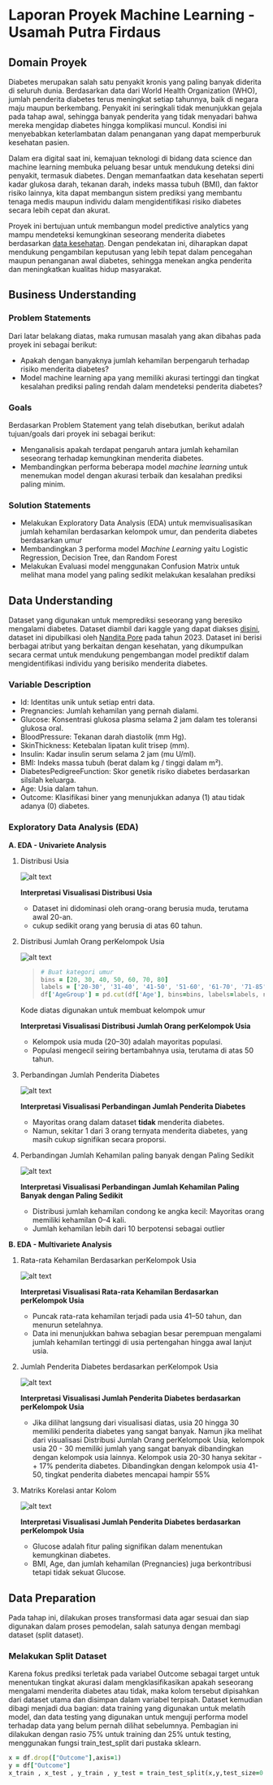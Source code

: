 # **Laporan Proyek Machine Learning - Usamah Putra Firdaus**

## **Domain Proyek**

Diabetes merupakan salah satu penyakit kronis yang paling banyak diderita di seluruh dunia. Berdasarkan data dari World Health Organization (WHO), jumlah penderita diabetes terus meningkat setiap tahunnya, baik di negara maju maupun berkembang. Penyakit ini seringkali tidak menunjukkan gejala pada tahap awal, sehingga banyak penderita yang tidak menyadari bahwa mereka mengidap diabetes hingga komplikasi muncul. Kondisi ini menyebabkan keterlambatan dalam penanganan yang dapat memperburuk kesehatan pasien.

Dalam era digital saat ini, kemajuan teknologi di bidang data science dan machine learning membuka peluang besar untuk mendukung deteksi dini penyakit, termasuk diabetes. Dengan memanfaatkan data kesehatan seperti kadar glukosa darah, tekanan darah, indeks massa tubuh (BMI), dan faktor risiko lainnya, kita dapat membangun sistem prediksi yang membantu tenaga medis maupun individu dalam mengidentifikasi risiko diabetes secara lebih cepat dan akurat.

Proyek ini bertujuan untuk membangun model predictive analytics yang mampu mendeteksi kemungkinan seseorang menderita diabetes berdasarkan [data kesehatan](https://www.kaggle.com/datasets/nanditapore/healthcare-diabetes). Dengan pendekatan ini, diharapkan dapat mendukung pengambilan keputusan yang lebih tepat dalam pencegahan maupun penanganan awal diabetes, sehingga menekan angka penderita dan meningkatkan kualitas hidup masyarakat.

## Business Understanding
### Problem Statements
Dari latar belakang diatas, maka rumusan masalah yang akan dibahas pada proyek ini sebagai berikut:
- Apakah dengan banyaknya jumlah kehamilan berpengaruh terhadap risiko menderita diabetes?
- Model machine learning apa yang memiliki akurasi tertinggi dan tingkat kesalahan prediksi paling rendah dalam mendeteksi penderita diabetes?

### Goals
Berdasarkan Problem Statement yang telah disebutkan, berikut adalah tujuan/goals dari proyek ini sebagai berikut:
- Menganalisis apakah terdapat pengaruh antara jumlah kehamilan seseorang terhadap kemungkinan menderita diabetes.
- Membandingkan performa beberapa model *machine learning* untuk menemukan model dengan akurasi terbaik dan kesalahan prediksi paling minim.

### Solution Statements
- Melakukan Exploratory Data Analysis (EDA) untuk memvisualisasikan jumlah kehamilan berdasarkan kelompok umur, dan penderita diabetes berdasarkan umur
- Membandingkan 3 performa model *Machine Learning* yaitu Logistic Regression, Decision Tree, dan Random Forest
- Melakukan Evaluasi model menggunakan Confusion Matrix untuk melihat mana model yang paling sedikit melakukan kesalahan prediksi

## **Data Understanding**
Dataset yang digunakan untuk memprediksi seseorang yang beresiko mengalami diabetes. Dataset diambil dari kaggle yang dapat diakses [disini](https://www.kaggle.com/datasets/nanditapore/healthcare-diabetes), dataset ini dipubilkasi oleh [Nandita Pore](https://www.kaggle.com/nanditapore) pada tahun 2023. Dataset ini berisi berbagai atribut yang berkaitan dengan kesehatan, yang dikumpulkan secara cermat untuk mendukung pengembangan model prediktif dalam mengidentifikasi individu yang berisiko menderita diabetes.

### Variable Description
- Id: Identitas unik untuk setiap entri data.
- Pregnancies: Jumlah kehamilan yang pernah dialami.
- Glucose: Konsentrasi glukosa plasma selama 2 jam dalam tes toleransi glukosa oral.
- BloodPressure: Tekanan darah diastolik (mm Hg).
- SkinThickness: Ketebalan lipatan kulit trisep (mm).
- Insulin: Kadar insulin serum selama 2 jam (mu U/ml).
- BMI: Indeks massa tubuh (berat dalam kg / tinggi dalam m²).
- DiabetesPedigreeFunction: Skor genetik risiko diabetes berdasarkan silsilah keluarga.
- Age: Usia dalam tahun.
- Outcome: Klasifikasi biner yang menunjukkan adanya (1) atau tidak adanya (0) diabetes.

### Exploratory Data Analysis (EDA)
**A. EDA - Univariete Analysis**
1. Distribusi Usia

   ![alt text](https://github.com/UsamahPutraFirdaus/Submission_MLTerapan/blob/main/Submission_1_PredictiveAnalytics/img/distribusi%20usia.png?raw=true)
   
   **Interpretasi Visualisasi Distribusi Usia**
   
   - Dataset ini didominasi oleh orang-orang berusia muda, terutama awal 20-an.
   - cukup sedikit orang yang berusia di atas 60 tahun.

3. Distribusi Jumlah Orang perKelompok Usia

      ![alt text](https://github.com/UsamahPutraFirdaus/Submission_MLTerapan/blob/main/Submission_1_PredictiveAnalytics/img/distribusi%20jumlah%20orang%20per%20kelompok.png?raw=true)

   >```Ruby
   ># Buat kategori umur
   >bins = [20, 30, 40, 50, 60, 70, 80]
   >labels = ['20-30', '31-40', '41-50', '51-60', '61-70', '71-85']
   >df['AgeGroup'] = pd.cut(df['Age'], bins=bins, labels=labels, right=True)
   >```
   Kode diatas digunakan untuk membuat kelompok umur
   
   **Interpretasi Visualisasi Distribusi Jumlah Orang perKelompok Usia**
   
   - Kelompok usia muda (20–30) adalah mayoritas populasi.
   - Populasi mengecil seiring bertambahnya usia, terutama di atas 50 tahun.
     
4. Perbandingan Jumlah Penderita Diabetes

   ![alt text](https://github.com/UsamahPutraFirdaus/Submission_MLTerapan/blob/main/Submission_1_PredictiveAnalytics/img/perbandingan%20penderita%20diabetes.png?raw=true)

   **Interpretasi Visualisasi Perbandingan Jumlah Penderita Diabetes**
   
   - Mayoritas orang dalam dataset **tidak** menderita diabetes.
   - Namun, sekitar 1 dari 3 orang ternyata menderita diabetes, yang masih cukup signifikan secara proporsi.
   
6. Perbandingan Jumlah Kehamilan paling banyak dengan Paling Sedikit

   ![alt text](https://github.com/UsamahPutraFirdaus/Submission_MLTerapan/blob/main/Submission_1_PredictiveAnalytics/img/distribusi%20kehamilan%20berdasarkan%20kelompok%20usia.png?raw=true)

   **Interpretasi Visualisasi Perbandingan Jumlah Kehamilan Paling Banyak dengan Paling Sedikit**
   
   - Distribusi jumlah kehamilan condong ke angka kecil: Mayoritas orang memiliki kehamilan 0–4 kali.
   - Jumlah kehamilan lebih dari 10 berpotensi sebagai outlier
   
**B. EDA - Multivariete Analysis**
1. Rata-rata Kehamilan Berdasarkan perKelompok Usia

   ![alt text](https://github.com/UsamahPutraFirdaus/Submission_MLTerapan/blob/main/Submission_1_PredictiveAnalytics/img/rata%20rata%20kehamilan%20per%20kelompok%20usia.png?raw=true)

   **Interpretasi Visualisasi Rata-rata Kehamilan Berdasarkan perKelompok Usia**
   
   - Puncak rata-rata kehamilan terjadi pada usia 41–50 tahun, dan menurun setelahnya.
   - Data ini menunjukkan bahwa sebagian besar perempuan mengalami jumlah kehamilan tertinggi di usia pertengahan hingga awal lanjut usia.

3. Jumlah Penderita Diabetes berdasarkan perKelompok Usia

   ![alt text](https://github.com/UsamahPutraFirdaus/Submission_MLTerapan/blob/main/Submission_1_PredictiveAnalytics/img/jumlah%20penderita%20diabetes%20perkelompok%20usia.png?raw=true)

   **Interpretasi Visualisasi Jumlah Penderita Diabetes berdasarkan perKelompok Usia**

   - Jika dilihat langsung dari visualisasi diatas, usia 20 hingga 30 memiliki penderita diabetes yang sangat banyak. Namun jika melihat dari visualisasi Distribusi Jumlah Orang perKelompok Usia, kelompok usia 20 - 30 memiliki jumlah yang sangat banyak dibandingkan dengan kelompok usia lainnya. Kelompok usia 20-30 hanya sekitar -+ 17% penderita diabetes. Dibandingkan dengan kelompok usia 41-50, tingkat penderita diabetes mencapai hampir 55%

4. Matriks Korelasi antar Kolom

   ![alt text](https://github.com/UsamahPutraFirdaus/Submission_MLTerapan/blob/main/Submission_1_PredictiveAnalytics/img/matriks%20korelasi.png?raw=true)
   
   **Interpretasi Visualisasi Jumlah Penderita Diabetes berdasarkan perKelompok Usia**
   - Glucose adalah fitur paling signifikan dalam menentukan kemungkinan diabetes.
   - BMI, Age, dan jumlah kehamilan (Pregnancies) juga berkontribusi tetapi tidak sekuat Glucose.

## **Data Preparation**
Pada tahap ini, dilakukan proses transformasi data agar sesuai dan siap digunakan dalam proses pemodelan, salah satunya dengan membagi dataset (split dataset).

### Melakukan Split Dataset
Karena fokus prediksi terletak pada variabel Outcome sebagai target untuk menentukan tingkat akurasi dalam mengklasifikasikan apakah seseorang mengalami menderita diabetes atau tidak, maka kolom tersebut dipisahkan dari dataset utama dan disimpan dalam variabel terpisah. Dataset kemudian dibagi menjadi dua bagian: data training yang digunakan untuk melatih model, dan data testing yang digunakan untuk menguji performa model terhadap data yang belum pernah dilihat sebelumnya. Pembagian ini dilakukan dengan rasio 75% untuk training dan 25% untuk testing, menggunakan fungsi train_test_split dari pustaka sklearn.

```Ruby
x = df.drop(["Outcome"],axis=1)
y = df["Outcome"]
x_train , x_test , y_train , y_test = train_test_split(x,y,test_size=0.25,random_state=42,stratify = y)
```


